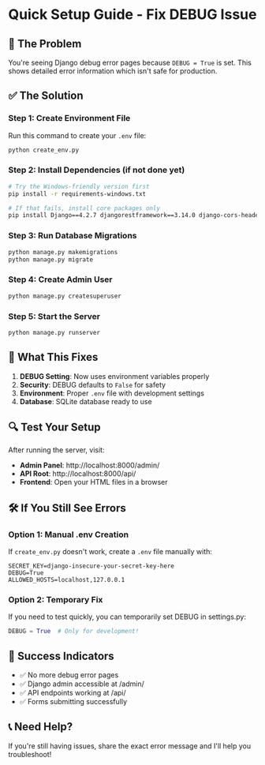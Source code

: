 # Quick Setup Guide - Fix DEBUG Issue

## 🚨 The Problem
You're seeing Django debug error pages because `DEBUG = True` is set. This shows detailed error information which isn't safe for production.

## ✅ The Solution

### Step 1: Create Environment File
Run this command to create your `.env` file:
```bash
python create_env.py
```

### Step 2: Install Dependencies (if not done yet)
```bash
# Try the Windows-friendly version first
pip install -r requirements-windows.txt

# If that fails, install core packages only
pip install Django==4.2.7 djangorestframework==3.14.0 django-cors-headers==4.3.1 django-filter==23.3 python-decouple==3.8 whitenoise==6.6.0
```

### Step 3: Run Database Migrations
```bash
python manage.py makemigrations
python manage.py migrate
```

### Step 4: Create Admin User
```bash
python manage.py createsuperuser
```

### Step 5: Start the Server
```bash
python manage.py runserver
```

## 🎯 What This Fixes

1. **DEBUG Setting**: Now uses environment variables properly
2. **Security**: DEBUG defaults to `False` for safety
3. **Environment**: Proper `.env` file with development settings
4. **Database**: SQLite database ready to use

## 🔍 Test Your Setup

After running the server, visit:
- **Admin Panel**: http://localhost:8000/admin/
- **API Root**: http://localhost:8000/api/
- **Frontend**: Open your HTML files in a browser

## 🛠️ If You Still See Errors

### Option 1: Manual .env Creation
If `create_env.py` doesn't work, create a `.env` file manually with:
```
SECRET_KEY=django-insecure-your-secret-key-here
DEBUG=True
ALLOWED_HOSTS=localhost,127.0.0.1
```

### Option 2: Temporary Fix
If you need to test quickly, you can temporarily set DEBUG in settings.py:
```python
DEBUG = True  # Only for development!
```

## 🎉 Success Indicators
- ✅ No more debug error pages
- ✅ Django admin accessible at /admin/
- ✅ API endpoints working at /api/
- ✅ Forms submitting successfully

## 📞 Need Help?
If you're still having issues, share the exact error message and I'll help you troubleshoot!
